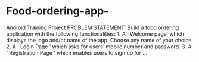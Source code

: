 # Food-ordering-app-
Android Training Project PROBLEM STATEMENT: Build a food ordering application with the following functionalities: 1. A ‘ Welcome page’ which displays the logo and/or name of the app. Choose any name of your choice. 2. A ‘ Login Page ’ which asks for users’ mobile number and password. 3. A ‘ Registration Page ’ which enables users to sign up for …
